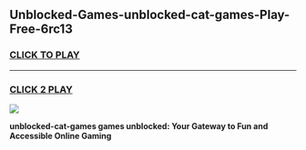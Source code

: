 
## Unblocked-Games-unblocked-cat-games-Play-Free-6rc13
<h3>
<a href="https://premium76.site?title=unblocked-cat-games&ref=10A">CLICK TO PLAY</a></h3>
<hr>

<h3>
<a href="https://premium76.site?title=unblocked-cat-games&ref=10A">CLICK 2 PLAY</a>
  
</h3>

<a href="https://premium76.site?title=unblocked-cat-games&ref=10A"><img src="https://clearcache.store/games.png"></a>


**unblocked-cat-games games unblocked: Your Gateway to Fun and Accessible Online Gaming**
